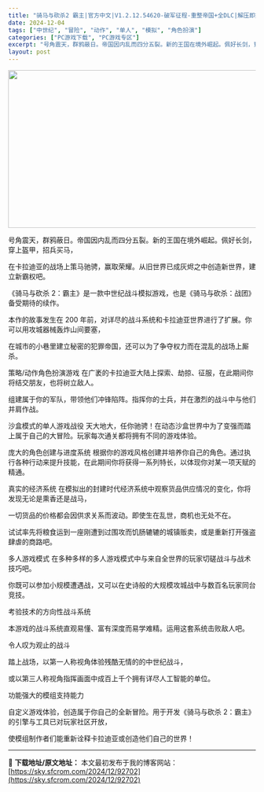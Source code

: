 ```yaml
---
title: "骑马与砍杀2 霸主|官方中文|V1.2.12.54620-破军征程-重整帝国+全DLC|解压即撸|"
date: 2024-12-04
tags: ["中世纪", "冒险", "动作", "单人", "模拟", "角色扮演"]
categories: ["PC游戏下载", "PC游戏专区"]
excerpt: "号角震天，群鸦蔽日。帝国因内乱而四分五裂。新的王国在境外崛起。佩好长剑，穿上盔甲，招兵买马， 在卡拉迪亚的战场上策马驰骋，赢取荣耀。从旧世界已成灰烬之中创造新世界，建立新霸权吧。 《骑马与砍杀 2：霸主》是一款中世纪战斗模拟游戏，也是《骑马与砍杀：战团》备受期待的续作。 本作的故事发生在 200 年&hellip;"
layout: post
---
```


<img class="aligncenter size-full wp-image-92697" src="https://sky.sfcrom.com/wp-content/uploads/2024/12/202412040341067.webp" alt="" width="570" height="321" />

号角震天，群鸦蔽日。帝国因内乱而四分五裂。新的王国在境外崛起。佩好长剑，穿上盔甲，招兵买马，

在卡拉迪亚的战场上策马驰骋，赢取荣耀。从旧世界已成灰烬之中创造新世界，建立新霸权吧。

《骑马与砍杀 2：霸主》是一款中世纪战斗模拟游戏，也是《骑马与砍杀：战团》备受期待的续作。

本作的故事发生在 200 年前，对详尽的战斗系统和卡拉迪亚世界进行了扩展。你可以用攻城器械轰炸山间要塞，

在城市的小巷里建立秘密的犯罪帝国，还可以为了争夺权力而在混乱的战场上厮杀。

策略/动作角色扮演游戏
在广袤的卡拉迪亚大陆上探索、劫掠、征服，在此期间你将结交朋友，也将树立敌人。

组建属于你的军队，带领他们冲锋陷阵。指挥你的士兵，并在激烈的战斗中与他们并肩作战。

沙盒模式的单人游戏战役
天大地大，任你驰骋！在动态沙盒世界中为了变强而踏上属于自己的大冒险。玩家每次通关都将拥有不同的游戏体验。

庞大的角色创建与进度系统
根据你的游戏风格创建并培养你自己的角色。通过执行各种行动来提升技能，在此期间你将获得一系列特长，以体现你对某一项天赋的精通。

真实的经济系统
在模拟出的封建时代经济系统中观察货品供应情况的变化，你将发现无论是熏香还是战马，

一切货品的价格都会因供求关系而波动。即使生在乱世，商机也无处不在。

试试率先将粮食运到一座刚遭到过围攻而饥肠辘辘的城镇贩卖，或是重新打开强盗肆虐的商路吧。

多人游戏模式
在多种多样的多人游戏模式中与来自全世界的玩家切磋战斗与战术技巧吧。

你既可以参加小规模遭遇战，又可以在史诗般的大规模攻城战中与数百名玩家同台竞技。

考验技术的方向性战斗系统

本游戏的战斗系统直观易懂、富有深度而易学难精。运用这套系统击败敌人吧。

令人叹为观止的战斗

踏上战场，以第一人称视角体验残酷无情的的中世纪战斗，

或以第三人称视角指挥画面中成百上千个拥有详尽人工智能的单位。

功能强大的模组支持能力

自定义游戏体验，创造属于你自己的全新冒险。用于开发《骑马与砍杀 2：霸主》的引擎与工具已对玩家社区开放，

使模组制作者们能重新诠释卡拉迪亚或创造他们自己的世界！

---
📖 **下载地址/原文地址：** 本文最初发布于我的博客网站：[https://sky.sfcrom.com/2024/12/92702](https://sky.sfcrom.com/2024/12/92702)
